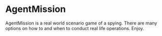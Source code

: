 # AgentMission
AgentMission is a real world scenario game of a spying. There are many options on how to and when to conduct real life operations. Enjoy.
